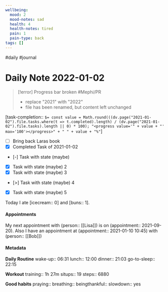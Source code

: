 ```yaml
---
wellbeing:
  mood: 2
  mood-notes: sad
  health: 4
  health-notes: tired
  pain: 1
  pain-type: back
tags: []
---
```

#daily #journal

# Daily Note 2022-01-02

> [!error] Progress bar broken
>  #Mephi/PR 
>  - replace "2021" with "2022"
>  - file has been renamed, but content left unchanged

[task-completion:: `$= const value = Math.round(((dv.page("2021-01-02").file.tasks.where(t => t.completed).length) / (dv.page("2021-01-02").file.tasks).length || 0) * 100); "<progress value='" + value + "' max='100'></progress>" + " " + value + "%"`]

- [ ] Bring back Laras book
- [x] Completed Task of 2021-01-02
- [-] Task with state (maybe)
- [x] Task with state (maybe) 2
- [x] Task with state (maybe) 3
- [>] Task with state (maybe) 4
- [x] Task with state (maybe) 5

Today I ate [icecream:: 0] and [buns:: 1].

#### Appointments
My next appointment with (person:: [[Lisa]]) is on (appointment:: 2021-09-20).
Also I have an appointment at (appointment:: 2021-01-10 10:45) with (person:: [[Bob]])

#### Metadata

**Daily Routine**
wake-up:: 06:31
lunch:: 12:00
dinner:: 21:03
go-to-sleep:: 22:15

**Workout**
training:: 1h 27m
situps:: 19
steps:: 6880

**Good habits**
praying:: 
breathing:: 
beingthankful:: 
slowdown:: yes
